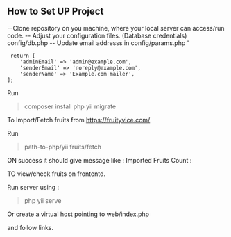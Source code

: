 How to Set UP Project
-------------------

 --Clone repository on you machine, where your local server can access/run code. 
 -- Adjust your configuration files. (Database credentials) config/db.php
 -- Update email addresss in config/params.php '

```
 return [
    'adminEmail' => 'admin@example.com',
    'senderEmail' => 'noreply@example.com',
    'senderName' => 'Example.com mailer',
];
```
Run 
> composer install
> php yii migrate
    
To Import/Fetch fruits from https://fruityvice.com/

Run  
> path-to-php/yii fruits/fetch

ON success it should give message like : Imported Fruits Count :

TO view/check fruits on frontentd. 

Run server using : 
> php yii serve

Or create a virtual host pointing to web/index.php

and follow links. 
